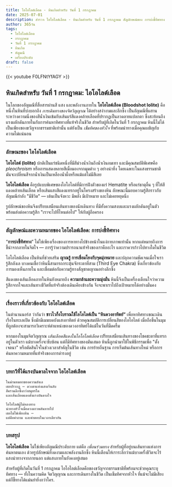```yaml
---
title: ไอโอไลต์เลือด - หินเกิดสำหรับ วันที่ 1 กรกฎาคม
date: 2025-07-01
description: สำรวจ ไอโอไลต์เลือด - หินเกิดสำหรับ วันที่ 1 กรกฎาคม สัญลักษณ์ของ การบ่งชี้ทิศทาง มาเรียนรู้ความหมายลึกซึ้งของหินพิเศษนี้
author: 365วัน
tags:
  - ไอโอไลต์เลือด
  - กรกฎาคม
  - วันที่ 1 กรกฎาคม
  - หินเกิด
  - อัญมณี
  - เครื่องประดับ
draft: false
---
```


{{< youtube F0LFNtYfAGY >}}

## หินเกิดสำหรับ วันที่ 1 กรกฎาคม: ไอโอไลต์เลือด

ในโลกของอัญมณีที่สื่อสารผ่านสี แสง และพลังงานภายใน **ไอโอไลต์เลือด (Bloodshot Iolite)** คือหนึ่งในหินที่บ่งบอกถึง _การเดินทางของจิตวิญญาณ_ ได้อย่างสง่างามและลึกซึ้ง เป็นอัญมณีที่ผสานระหว่างความนิ่งของสีน้ำเงินเข้มกับเส้นแร่สีแดงคล้ายเลือดที่ปรากฏเป็นลวดลายแปลกตา ซึ่งสะท้อนถึงแรงผลักดันภายในกับการค้นหาทิศทางที่แท้จริงในชีวิต สำหรับผู้ที่เกิดในวันที่ 1 กรกฎาคม หินนี้ไม่ได้เป็นเพียงของขวัญจากธรรมชาติเท่านั้น แต่ยังเป็น _เข็มทิศของหัวใจ_ ที่พร้อมนำทางเมื่อคุณเผชิญกับความไม่แน่นอน

---

### ลักษณะของ ไอโอไลต์เลือด

**ไอโอไลต์ (Iolite)** ปกติเป็นแร่ชนิดหนึ่งที่มีสีม่วงน้ำเงินถึงน้ำเงินอมเทา และมีคุณสมบัติพิเศษคือ _pleochroism_ หรือการแสดงหลายสีเมื่อมองจากมุมต่าง ๆ อย่างน่าทึ่ง โดยเฉพาะในแสงธรรมชาติ มันจะเปลี่ยนสีจากน้ำเงินเป็นเหลืองน้ำผึ้งหรือแม้แต่ไม่มีสีเลย

**ไอโอไลต์เลือด** คือรูปแบบพิเศษของไอโอไลต์ที่มีการฝังตัวของแร่ Hematite หรือแร่ธาตุอื่น ๆ ที่ให้สีแดงคล้ายเส้นเลือด หรือเส้นแสงสีแดงแทรกอยู่ในโครงสร้างของหิน ลักษณะนี้มอบความรู้สึกราวกับอัญมณีกำลัง "มีชีวิต" — เต้นเป็นจังหวะ มีพลัง มีเป้าหมาย และไม่เคยหยุดนิ่ง

รูปลักษณ์ของหินจึงเปรียบเสมือนเส้นทางของนักเดินทาง ที่มีทั้งความสงบและแรงผลักดันอยู่ในตัว พร้อมส่งต่อความรู้สึก "เราจะไปที่ไหนต่อไป" ให้กับผู้ถือครอง

---

### สัญลักษณ์และความหมายของ ไอโอไลต์เลือด: การบ่งชี้ทิศทาง

“**การบ่งชี้ทิศทาง**” ไม่ใช่เพียงเรื่องของการหาทางไปข้างหน้าในแง่กายภาพเท่านั้น หากแต่หมายถึงการชี้นำจากภายในจิตใจ — การรู้ว่าความปรารถนาแท้จริงของเราคืออะไร และเราควรก้าวไปทางใดในชีวิต

ไอโอไลต์เลือด เป็นหินที่ช่วยเสริม **ญาณรู้ การเชื่อมโยงกับจุดมุ่งหมาย** และปลุกความชัดเจนเมื่อใจเรารู้สึกลังเล บางคนเชื่อว่าหินนี้สามารถกระตุ้นจักระตาที่สาม (Third Eye Chakra) ซึ่งเกี่ยวข้องกับการมองเห็นภายใน และเชื่อมต่อกับความรู้ทางสัญชาตญาณอย่างลึกซึ้ง

สีแดงของเส้นเลือดภายในหินยังหมายถึง **ความกล้าและความมุ่งมั่น** หินนี้จึงเป็นเครื่องเตือนใจว่าความรู้สึกจากใจและเส้นทางชีวิตที่แท้จริงต้องเดินเคียงข้างกัน จึงจะพาเราไปถึงเป้าหมายได้อย่างมั่นคง

---

### เรื่องราวที่เกี่ยวข้องกับ ไอโอไลต์เลือด

ในตำนานนอร์ส ว่ากันว่า **ชาวไวกิ้งโบราณใช้ไอโอไลต์เป็น “หินดวงอาทิตย์”** เพื่อหาทิศทางขณะเดินเรือในทะเลเปิด ซึ่งมักมีเมฆบดบังแสงอาทิตย์ ด้วยคุณสมบัติการเปลี่ยนสีของไอโอไลต์ เมื่อถือขึ้นในมุมที่ถูกต้องจะสามารถวิเคราะห์ตำแหน่งของดวงอาทิตย์ได้แม้ในวันที่มืดครึ้ม

หากมองในมุมจิตวิญญาณ _เส้นเลือดสีแดงในไอโอไลต์เลือด_ เปรียบเสมือนเส้นทางของโชคชะตาที่แทรกอยู่ในตัวเรา แม้บางครั้งจะซับซ้อน แต่ก็มีทิศทางของมันเสมอ หินนี้ถูกนำมาใช้ในพิธีกรรมเพื่อ "ตั้งเจตนา" หรือตัดสินใจในช่วงเวลาสำคัญในชีวิต เช่น การย้ายถิ่นฐาน การเริ่มต้นเส้นทางใหม่ หรือการค้นหาความหมายที่แท้จริงของการดำรงอยู่

---

### บทกวีที่ได้แรงบันดาลใจจาก ไอโอไลต์เลือด

```
ในม่านหมอกของความลังเล  
เธอปรากฏ — ดวงตาแห่งแสงเร้นลับ  
สีครามลึกซึ้งกว่าสมุทรใด  
และเส้นเลือดแดงดั่งแรงบันดาลใจ

ไอโอไลต์ผู้ไม่หลงทาง  
นำทางหัวใจเมื่อดวงดาวพลันหายไป  
เธอไม่ใช่เพียงหิน —  
แต่คือคำถาม และคำตอบในเวลาเดียวกัน
```

---

### บทสรุป

**ไอโอไลต์เลือด** ไม่ใช่เพียงอัญมณีประดับกาย แต่คือ _เพื่อนร่วมทาง_ สำหรับผู้ที่อยู่บนเส้นทางแห่งการค้นหาตนเอง ด้วยรูปลักษณ์ที่งดงามและพลังงานลึกซึ้ง หินนี้เตือนให้เราระลึกว่าแม้บางครั้งชีวิตจะไร้แสงนำทางจากภายนอก แต่แสงภายในยังคงอยู่เสมอ

สำหรับผู้ที่เกิดในวันที่ 1 กรกฎาคม ไอโอไลต์เลือดคือของขวัญจากธรรมชาติที่พร้อมจะช่วยคุณระบุทิศทาง — ทั้งในความคิด จิตวิญญาณ และการเดินทางในชีวิต เป็นเข็มทิศจากหัวใจ ที่แม้จะไม่มีเสียง แต่ก็ชี้ทางได้แม่นยำยิ่งกว่าใคร.